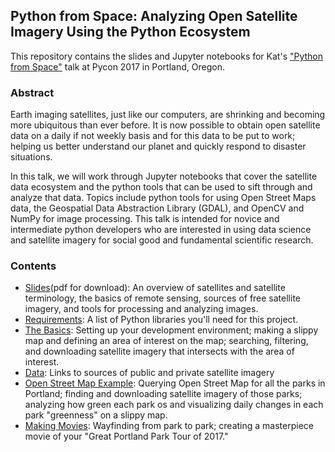 ## Python from Space: Analyzing Open Satellite Imagery Using the Python Ecosystem

This repository contains the slides and Jupyter notebooks for Kat's ["Python from Space"](https://us.pycon.org/2017/schedule/presentation/364/) talk at Pycon 2017 in Portland, Oregon.

### Abstract
Earth imaging satellites, just like our computers, are shrinking and becoming more ubiquitous than ever before. It is now possible to obtain open satellite data on a daily if not weekly basis and for this data to be put to work; helping us better understand our planet and quickly respond to disaster situations.

In this talk, we will work through Jupyter notebooks that cover the satellite data ecosystem and the python tools that can be used to sift through and analyze that data. Topics include python tools for using Open Street Maps data, the Geospatial Data Abstraction Library (GDAL), and OpenCV and NumPy for image processing. This talk is intended for novice and intermediate python developers who are interested in using data science and satellite imagery for social good and fundamental scientific research.

### Contents
* [Slides](Pycon2017.pdf)(pdf for download): An overview of satellites and satellite terminology, the basics of remote sensing, sources of free satellite imagery, and tools for processing and analyzing images.
* [Requirements](requirements.txt): A list of Python libraries you'll need for this project.
* [The Basics](TheBasics.ipynb): Setting up your development environment; making a slippy map and defining an area of interest on the map; searching, filtering, and downloading satellite imagery that intersects with the area of interest.
* [Data](data-sources.md): Links to sources of public and private satellite imagery
* [Open Street Map Example](OpenStreetMapsExample.ipynb): Querying Open Street Map for all the parks in Portland; finding and downloading satellite imagery of those parks; analyzing how green each park os and visualizing daily changes in each park "greenness" on a slippy map.
* [Making Movies](MovieTime.ipynb): Wayfinding from park to park; creating a masterpiece movie of your "Great Portland Park Tour of 2017."
